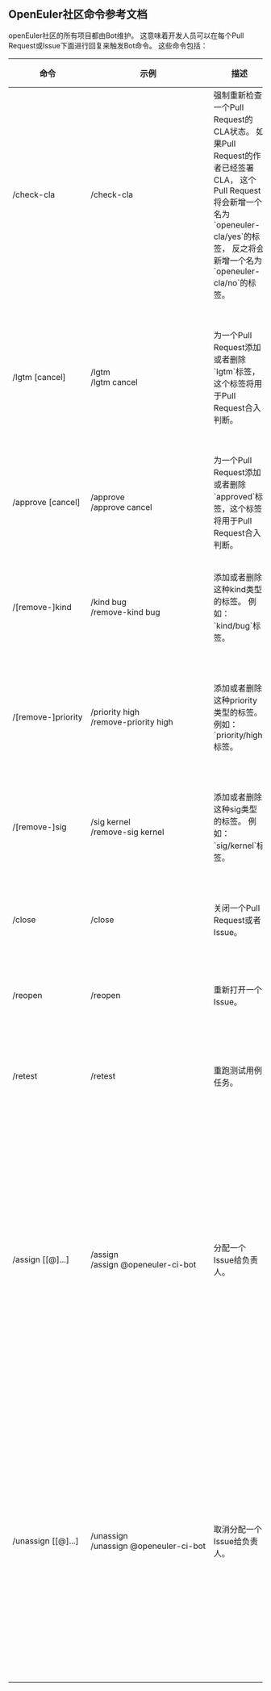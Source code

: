 ## OpenEuler社区命令参考文档

openEuler社区的所有项目都由Bot维护。
这意味着开发人员可以在每个Pull Request或Issue下面进行回复来触发Bot命令。
这些命令包括：

<table class="command">
    <thead>
        <tr>
            <th>命令</th>
            <th width="25%">示例</th>
            <th>描述</th>
            <th>谁能使用</th>
        </tr>
    </thead>
    <tbody>
        <tr>
            <td>
                /check-cla
            </td>
            <td style="white-space:nowrap;">
                /check-cla
            </td>
            <td>
                强制重新检查一个Pull Request的CLA状态。
                如果Pull Request的作者已经签署CLA，
                这个Pull Request将会新增一个名为`openeuler-cla/yes`的标签，
                反之将会新增一个名为`openeuler-cla/no`的标签。
            </td>
            <td>
                任何人
            </td>
        </tr>
        <tr>
            <td>
                /lgtm [cancel]
            </td>
            <td style="white-space:nowrap;">
                /lgtm
                <br/>
                /lgtm cancel
            </td>
            <td>
                为一个Pull Request添加或者删除`lgtm`标签，这个标签将用于Pull Request合入判断。
            </td>
            <td>
                这个仓库的协作者。Pull Request能使用`/lgtm cancel`命令，但是不能使用`/lgtm`命令。
            </td>
        </tr>
        <tr>
            <td>
                /approve [cancel]
            </td>
            <td style="white-space:nowrap;">
                /approve
                <br/>
                /approve cancel
            </td>
            <td>
                为一个Pull Request添加或者删除`approved`标签，这个标签将用于Pull Request合入判断。
            </td>
            <td>
                这个仓库的协作者。
            </td>
        </tr>
        <tr>
            <td>
                /[remove-]kind
            </td>
            <td style="white-space:nowrap;">
                /kind bug
                <br/>
                /remove-kind bug
            </td>
            <td>
                添加或者删除这种kind类型的标签。
                例如：`kind/bug`标签。
            </td>
            <td>
                任何人都能在一个Pull Request或者Issue上触发这种命令。
            </td>
        </tr>
        <tr>
            <td>
                /[remove-]priority
            </td>
            <td style="white-space:nowrap;">
                /priority high
                <br/>
                /remove-priority high
            </td>
            <td>
                添加或者删除这种priority类型的标签。
                例如：`priority/high`标签。
            </td>
            <td>
                任何人都能在一个Pull Request或者Issue上触发这种命令。
            </td>
        </tr>
        <tr>
            <td>
                /[remove-]sig
            </td>
            <td style="white-space:nowrap;">
                /sig kernel
                <br/>
                /remove-sig kernel
            </td>
            <td>
                添加或者删除这种sig类型的标签。
                例如：`sig/kernel`标签。
            </td>
            <td>
                任何人都能在一个Pull Request或者Issue上触发这种命令。
            </td>
        </tr>
        <tr>
            <td>
                /close
            </td>
            <td style="white-space:nowrap;">
                /close
            </td>
            <td>
                关闭一个Pull Request或者Issue。
            </td>
            <td>
                作者和仓库的协作者能触发这种命令。
            </td>
        </tr>
        <tr>
            <td>
                /reopen
            </td>
            <td style="white-space:nowrap;">
                /reopen
            </td>
            <td>
                重新打开一个Issue。
            </td>
            <td>
                作者和仓库的协作者能触发这种命令。
            </td>
        </tr>
        <tr>
            <td>
                /retest
            </td>
            <td style="white-space:nowrap;">
                /retest
            </td>
            <td>
                重跑测试用例任务。
            </td>
            <td>
                任何人都能在一个Pull Request上触发这种命令。
            </td>
        </tr>
        <tr>
            <td>
                /assign [[@]...]
            </td>
            <td style="white-space:nowrap;">
                /assign
                <br/>
                /assign @openeuler-ci-bot
            </td>
            <td>
                分配一个Issue给负责人。
            </td>
            <td>
                任何人都能在一个Issue上触发这种命令，
                但是目标负责人必须是这个组织的一个成员。
                如果没有指定目标负责人，这表明这个Issue会分配给自己。
            </td>
        </tr>
        <tr>
            <td>
                /unassign [[@]...]
            </td>
            <td style="white-space:nowrap;">
                /unassign
                <br/>
                /unassign @openeuler-ci-bot
            </td>
            <td>
                取消分配一个Issue给负责人。
            </td>
            <td>
                任何人都能在一个Issue上触发这种命令，
                但是目标负责人必须是这个组织的一个成员。
                如果没有指定目标负责人，这表明这个Issue会取消分配给自己。
            </td>
        </tr>
    </tbody>
</table>
